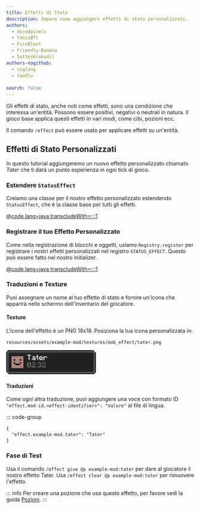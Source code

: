 ```yaml
---
title: Effetti di Stato
description: Impara come aggiungere effetti di stato personalizzati.
authors:
  - dicedpixels
  - YanisBft
  - FireBlast
  - Friendly-Banana
  - SattesKrokodil
authors-nogithub:
  - siglong
  - tao0lu

search: false
---
```


Gli effetti di stato, anche noti come effetti, sono una condizione che interessa un'entità. Possono essere positivi, negativi o neutrali in natura. Il gioco base applica questi effetti in vari modi, come cibi, pozioni ecc.

Il comando `/effect` può essere usato per applicare effetti su un'entità.

## Effetti di Stato Personalizzati

In questo tutorial aggiungeremo un nuovo effetto personalizzato chiamato _Tater_ che ti darà un punto esperienza in ogni tick di gioco.

### Estendere `StatusEffect`

Creiamo una classe per il nostro effetto personalizzato estendendo `StatusEffect`, che è la classe base per tutti gli effetti.

@[code lang=java transcludeWith=:::1](@/reference/latest/src/main/java/com/example/docs/effect/TaterEffect.java)

### Registrare il tuo Effetto Personalizzato

Come nella registrazione di blocchi e oggetti, usiamo `Registry.register` per registrare i nostri effetti personalizzati nel registro `STATUS_EFFECT`. Questo può essere fatto nel nostro initializer.

@[code lang=java transcludeWith=:::1](@/reference/latest/src/main/java/com/example/docs/effect/ExampleModEffects.java)

### Traduzioni e Texture

Puoi assegnare un nome al tuo effetto di stato e fornire un'icona che apparirà nello schermo dell'inventario del giocatore.

#### **Texture**

L'icona dell'effetto è un PNG 18x18. Posiziona la tua icona personalizzata in:

```:no-line-numbers
resources/assets/example-mod/textures/mob_effect/tater.png
```

![Effetto nell'inventario del giocatore](/assets/develop/tater-effect.png)

#### **Traduzioni**

Come ogni altra traduzione, puoi aggiungere una voce con formato ID `"effect.mod-id.<effect-identifier>": "Valore"` al file di lingua.

::: code-group

```json[assets/example-mod/lang/en_us.json]
{
  "effect.example-mod.tater": "Tater"
}
```

### Fase di Test

Usa il comando `/effect give @p example-mod:tater` per dare al giocatore il nostro effetto Tater.
Usa `/effect clear @p example-mod:tater` per rimuovere l'effetto.

::: info
Per creare una pozione che usa questo effetto, per favore vedi la guida [Pozioni](../items/potions).
:::
